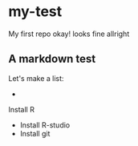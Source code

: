 # my-test
My first repo
okay! looks fine
allright

## A markdown test

Let's make a list:

*
 Install R
* Install R-studio
* Install git